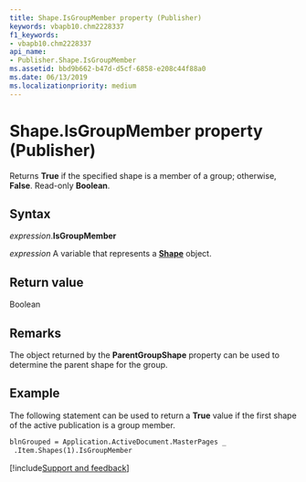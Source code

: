 ```yaml
---
title: Shape.IsGroupMember property (Publisher)
keywords: vbapb10.chm2228337
f1_keywords:
- vbapb10.chm2228337
api_name:
- Publisher.Shape.IsGroupMember
ms.assetid: bbd9b662-b47d-d5cf-6858-e208c44f88a0
ms.date: 06/13/2019
ms.localizationpriority: medium
---
```



# Shape.IsGroupMember property (Publisher)

Returns **True** if the specified shape is a member of a group; otherwise, **False**. Read-only **Boolean**.


## Syntax

_expression_.**IsGroupMember**

_expression_ A variable that represents a **[Shape](Publisher.Shape.md)** object.


## Return value

Boolean


## Remarks

The object returned by the **ParentGroupShape** property can be used to determine the parent shape for the group.


## Example

The following statement can be used to return a **True** value if the first shape of the active publication is a group member.

```vb
blnGrouped = Application.ActiveDocument.MasterPages _ 
 .Item.Shapes(1).IsGroupMember
```

[!include[Support and feedback](~/includes/feedback-boilerplate.md)]